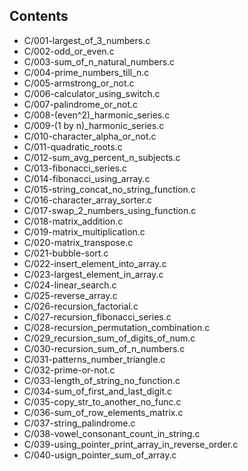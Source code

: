 ## Contents

- C/001-largest_of_3_numbers.c 
- C/002-odd_or_even.c 
- C/003-sum_of_n_natural_numbers.c 
- C/004-prime_numbers_till_n.c 
- C/005-armstrong_or_not.c 
- C/006-calculator_using_switch.c 
- C/007-palindrome_or_not.c 
- C/008-(even^2)_harmonic_series.c 
- C/009-(1 by n)_harmonic_series.c 
- C/010-character_alpha_or_not.c 
- C/011-quadratic_roots.c 
- C/012-sum_avg_percent_n_subjects.c 
- C/013-fibonacci_series.c 
- C/014-fibonacci_using_array.c 
- C/015-string_concat_no_string_function.c 
- C/016-character_array_sorter.c 
- C/017-swap_2_numbers_using_function.c 
- C/018-matrix_addition.c 
- C/019-matrix_multiplication.c 
- C/020-matrix_transpose.c 
- C/021-bubble-sort.c 
- C/022-insert_element_into_array.c 
- C/023-largest_element_in_array.c 
- C/024-linear_search.c 
- C/025-reverse_array.c 
- C/026-recursion_factorial.c 
- C/027-recursion_fibonacci_series.c 
- C/028-recursion_permutation_combination.c 
- C/029_recursion_sum_of_digits_of_num.c 
- C/030-recursion_sum_of_n_numbers.c 
- C/031-patterns_number_triangle.c 
- C/032-prime-or-not.c 
- C/033-length_of_string_no_function.c 
- C/034-sum_of_first_and_last_digit.c 
- C/035-copy_str_to_another_no_func.c 
- C/036-sum_of_row_elements_matrix.c 
- C/037-string_palindrome.c 
- C/038-vowel_consonant_count_in_string.c 
- C/039-using_pointer_print_array_in_reverse_order.c 
- C/040-usign_pointer_sum_of_array.c 
